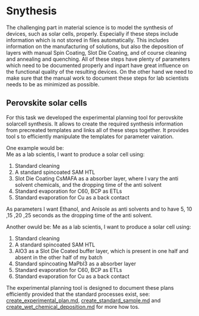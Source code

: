 # Snythesis

The challenging part in material science is to model the synthesis of devices, such as solar cells, properly. Especially if these steps include information which is not stored in files automatically. This includes information on the manufacturing of solutions, but also the deposition of layers with manual Spin Coating, Slot Die Coating, and of course cleaning and annealing and quenching. All of these steps have plenty of parameters which need to be documented properly and inpart have great influence on the functional quality of the resulting devices. On the other hand we need to make sure that the manual work to document these steps for lab scientists needs to be as minimized as possible.


## Perovskite solar cells
For this task we developed the experimental planning tool for perovskite solarcell synthesis. It allows to create the required synthesis information from precreated templates and links all of these steps together. It provides tool s to efficiently manipulate the templates for parameter vairation. 

One example would be:  
Me as a lab scientis, I want to produce a solar cell using:
1. Standard cleaning
2. A standard spincoated SAM HTL
3. Slot Die Coating CsMAFA as a absorber layer, where I vary the anti solvent chemicals, and the dropping time of the anti solvent
4. Standard evaporation for C60, BCP as ETLs
5. Standard evaporation for Cu as a back contact

As parameters I want Ethanol, and Anisole as anti solvents and to have 5, 10 ,15 ,20 ,25 seconds as the dropping time of the anti solvent.

Another owuld be:
Me as a lab scientis, I want to produce a solar cell using:
1. Standard cleaning
2. A standard spincoated SAM HTL
3. AlO3 as a Slot Die Coated buffer layer, which is present in one half and absent in the other half of my batch
4. Standard spincoating MaPbI3 as a absorber layer
5. Standard evaporation for C60, BCP as ETLs
6. Standard evaporation for Cu as a back contact

The experimental planning tool is designed to document these plans efficiently provided that the standard processes exist, see: [create_experimental_plan.md](create_experimental_plan.md), [create_standard_sample.md](create_standard_sample.md) and [create_wet_chemical_deposition.md](create_wet_chemical_deposition.md) for more how tos.
